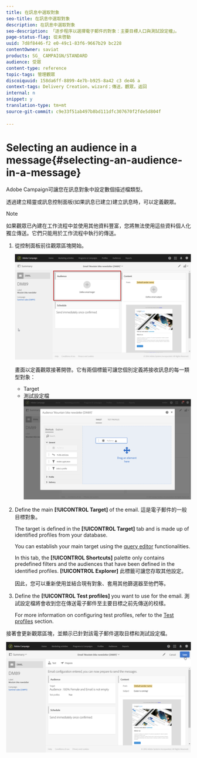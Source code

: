 ```yaml
---
title: 在訊息中選取對象
seo-title: 在訊息中選取對象
description: 在訊息中選取對象
seo-description: 「逐步程序以選擇電子郵件的對象：主要目標人口與測試設定檔」。
page-status-flag: 從未啓動
uuid: 7d8f8446-f2 e0-49c1-83f6-9667b29 bc228
contentOwner: saviat
products: SG_ CAMPAIGN/STANDARD
audience: 受眾
content-type: reference
topic-tags: 管理觀眾
discoiquuid: 158da6ff-8899-4e7b-b925-8a42 c3 de46 a
context-tags: Delivery Creation，wizard；傳送，觀眾，返回
internal: n
snippet: y
translation-type: tm+mt
source-git-commit: c9e33f51ab497b8bd111dfc307670f2fde5d804f

---
```



# Selecting an audience in a message{#selecting-an-audience-in-a-message}

Adobe Campaign可讓您在訊息對象中設定數個描述檔類型。

透過建立精靈或訊息控制面板(如果訊息已建立)建立訊息時，可以定義觀眾。

>[!NOTE]
>
>如果觀眾已內建在工作流程中並使用其他資料豐富，您將無法使用這些資料個人化獨立傳送。它們只能用於工作流程中執行的傳送。

1. 從控制面板前往觀眾區塊開始。

   ![](assets/delivery_audience_definition_1.png)

   畫面以定義觀眾接著開啓。它有兩個標籤可讓您個別定義將接收訊息的每一類型對象：

   * Target
   * 測試設定檔
   ![](assets/delivery_audience_definition_2.png)

1. Define the main **[!UICONTROL Target]** of the email. 這是電子郵件的一般目標對象。

   The target is defined in the **[!UICONTROL Target]** tab and is made up of identified profiles from your database.

   You can establish your main target using the [query editor](../../automating/using/editing-queries.md#creating-queries) functionalities.

   In this tab, the **[!UICONTROL Shortcuts]** palette only contains predefined filters and the audiences that have been defined in the identified profiles. **[!UICONTROL Explorer]** 此標籤可讓您存取其他設定。

   因此，您可以重新使用並結合現有對象、套用其他篩選器至他們等。

1. Define the **[!UICONTROL Test profiles]** you want to use for the email. 測試設定檔將會收到您在傳送電子郵件至主要目標之前先傳送的校樣。

   For more information on configuring test profiles, refer to the [Test profiles](../../sending/using/managing-test-profiles-and-sending-proofs.md) section.

接著會更新觀眾區塊，並顯示已針對該電子郵件選取目標和測試設定檔。

![](assets/delivery_audience_definition_3.png)

